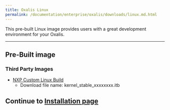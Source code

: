 ```yaml
---
title: Oxalis Linux
permalink: /documentation/enterprise/oxalis/downloads/linux.md.html
---
```


This pre-built Linux image provides users with a great development environment for your Oxalis.

***

## Pre-Built image

### Third Party Images

- [NXP Custom Linux Build](https://www.ebs-systart.com/oxalis)
  - Download file name: kernel_stable_xxxxxxxx.itb

## Continue to [Installation page](../installation)
